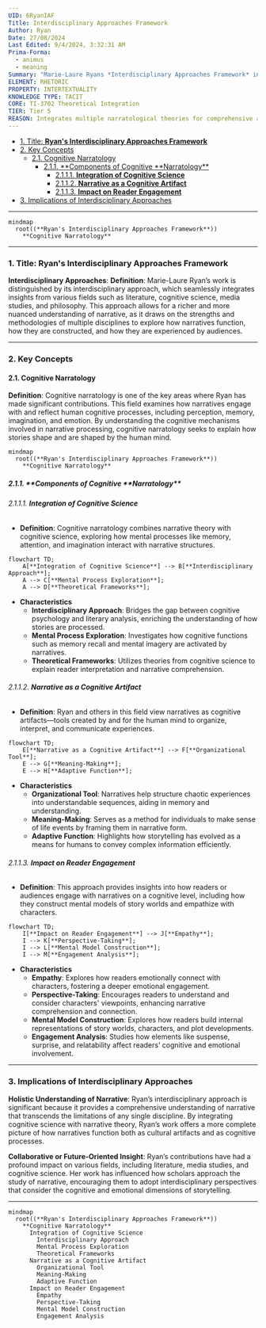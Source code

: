 ```yaml
---
UID: 6RyanIAF
Title: Interdisciplinary Approaches Framework
Author: Ryan
Date: 27/08/2024
Last Edited: 9/4/2024, 3:32:31 AM
Prima-Forma:
  - animus
  - meaning
Summary: "Marie-Laure Ryans *Interdisciplinary Approaches Framework* integrates  insights from literature, cognitive science, media studies, and philosophy to  provide a nuanced understanding of narrative. Her work, particularly in cognitive  narratology, explores how narratives engage human cognitive processes, enriching  narrative theory by blending diverse disciplinary perspectives."
ELEMENT: RHETORIC
PROPERTY: INTERTEXTUALITY
KNOWLEDGE TYPE: TACIT
CORE: TI-3702 Theoretical Integration
TIER: Tier 5
REASON: Integrates multiple narratological theories for comprehensive analysis, aligning with theoretical integration.
---
```


- [1. Title: **Ryan's Interdisciplinary Approaches Framework**](#1-title-ryans-interdisciplinary-approaches-framework)
- [2. Key Concepts](#2-key-concepts)
  - [2.1. Cognitive Narratology](#21-cognitive-narratology)
    - [2.1.1. \*\*Components of Cognitive \*\*Narratology\*\*](#211-components-of-cognitive-narratology)
      - [2.1.1.1. **Integration of Cognitive Science**](#2111-integration-of-cognitive-science)
      - [2.1.1.2. **Narrative as a Cognitive Artifact**](#2112-narrative-as-a-cognitive-artifact)
      - [2.1.1.3. **Impact on Reader Engagement**](#2113-impact-on-reader-engagement)
- [3. Implications of Interdisciplinary Approaches](#3-implications-of-interdisciplinary-approaches)

---

```mermaid
mindmap
  root((**Ryan's Interdisciplinary Approaches Framework**))
    **Cognitive Narratology**
```

---

### 1. Title: **Ryan's Interdisciplinary Approaches Framework**

**Interdisciplinary Approaches**:
**Definition**: Marie-Laure Ryan’s work is distinguished by its interdisciplinary approach, which seamlessly integrates insights from various fields such as literature, cognitive science, media studies, and philosophy. This approach allows for a richer and more nuanced understanding of narrative, as it draws on the strengths and methodologies of multiple disciplines to explore how narratives function, how they are constructed, and how they are experienced by audiences.

---

### 2. Key Concepts

#### 2.1. Cognitive Narratology

**Definition**:
Cognitive narratology is one of the key areas where Ryan has made significant contributions. This field examines how narratives engage with and reflect human cognitive processes, including perception, memory, imagination, and emotion. By understanding the cognitive mechanisms involved in narrative processing, cognitive narratology seeks to explain how stories shape and are shaped by the human mind.

```mermaid
mindmap
  root((**Ryan's Interdisciplinary Approaches Framework**))
    **Cognitive Narratology**
```

##### 2.1.1. **Components of Cognitive **Narratology\*\*

###### 2.1.1.1. **Integration of Cognitive Science**

- **Definition**: Cognitive narratology combines narrative theory with cognitive science, exploring how mental processes like memory, attention, and imagination interact with narrative structures.

```mermaid
flowchart TD;
    A[**Integration of Cognitive Science**] --> B[**Interdisciplinary Approach**];
    A --> C[**Mental Process Exploration**];
    A --> D[**Theoretical Frameworks**];
```

- **Characteristics**
  - **Interdisciplinary Approach**: Bridges the gap between cognitive psychology and literary analysis, enriching the understanding of how stories are processed.
  - **Mental Process Exploration**: Investigates how cognitive functions such as memory recall and mental imagery are activated by narratives.
  - **Theoretical Frameworks**: Utilizes theories from cognitive science to explain reader interpretation and narrative comprehension.

###### 2.1.1.2. **Narrative as a Cognitive Artifact**

- **Definition**: Ryan and others in this field view narratives as cognitive artifacts—tools created by and for the human mind to organize, interpret, and communicate experiences.

```mermaid
flowchart TD;
    E[**Narrative as a Cognitive Artifact**] --> F[**Organizational Tool**];
    E --> G[**Meaning-Making**];
    E --> H[**Adaptive Function**];
```

- **Characteristics**
  - **Organizational Tool**: Narratives help structure chaotic experiences into understandable sequences, aiding in memory and understanding.
  - **Meaning-Making**: Serves as a method for individuals to make sense of life events by framing them in narrative form.
  - **Adaptive Function**: Highlights how storytelling has evolved as a means for humans to convey complex information efficiently.

###### 2.1.1.3. **Impact on Reader Engagement**

- **Definition**: This approach provides insights into how readers or audiences engage with narratives on a cognitive level, including how they construct mental models of story worlds and empathize with characters.

```mermaid
flowchart TD;
    I[**Impact on Reader Engagement**] --> J[**Empathy**];
    I --> K[**Perspective-Taking**];
    I --> L[**Mental Model Construction**];
    I --> M[**Engagement Analysis**];
```

- **Characteristics**
  - **Empathy**: Explores how readers emotionally connect with characters, fostering a deeper emotional engagement.
  - **Perspective-Taking**: Encourages readers to understand and consider characters' viewpoints, enhancing narrative comprehension and connection.
  - **Mental Model Construction**: Explores how readers build internal representations of story worlds, characters, and plot developments.
  - **Engagement Analysis**: Studies how elements like suspense, surprise, and relatability affect readers’ cognitive and emotional involvement.

---

### 3. Implications of Interdisciplinary Approaches

**Holistic Understanding of Narrative**:
Ryan’s interdisciplinary approach is significant because it provides a comprehensive understanding of narrative that transcends the limitations of any single discipline. By integrating cognitive science with narrative theory, Ryan’s work offers a more complete picture of how narratives function both as cultural artifacts and as cognitive processes.

**Collaborative or Future-Oriented Insight**:
Ryan’s contributions have had a profound impact on various fields, including literature, media studies, and cognitive science. Her work has influenced how scholars approach the study of narrative, encouraging them to adopt interdisciplinary perspectives that consider the cognitive and emotional dimensions of storytelling.

---

```mermaid
mindmap
  root((**Ryan's Interdisciplinary Approaches Framework**))
    **Cognitive Narratology**
      Integration of Cognitive Science
        Interdisciplinary Approach
        Mental Process Exploration
        Theoretical Frameworks
      Narrative as a Cognitive Artifact
        Organizational Tool
        Meaning-Making
        Adaptive Function
      Impact on Reader Engagement
        Empathy
        Perspective-Taking
        Mental Model Construction
        Engagement Analysis
```
